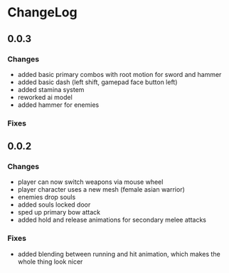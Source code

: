 # ChangeLog

## 0.0.3

### Changes
- added basic primary combos with root motion for sword and hammer
- added basic dash (left shift, gamepad face button left)
- added stamina system
- reworked ai model
- added hammer for enemies

### Fixes

## 0.0.2

### Changes
- player can now switch weapons via mouse wheel
- player character uses a new mesh (female asian warrior)
- enemies drop souls
- added souls locked door
- sped up primary bow attack
- added hold and release animations for secondary melee attacks

### Fixes
- added blending between running and hit animation, which makes the whole thing look nicer
